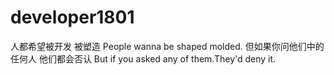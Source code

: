 # developer1801
人都希望被开发 被塑造
People wanna be shaped molded.
但如果你问他们中的任何人 他们都会否认
But if you asked any of them.They'd deny it.
 
